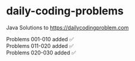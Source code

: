 # daily-coding-problems
Java Solutions to https://dailycodingproblem.com

Problems 001-010 added :white_check_mark: \
Problems 011-020 added :white_check_mark: \
Problems 020-030 added :white_check_mark: 
